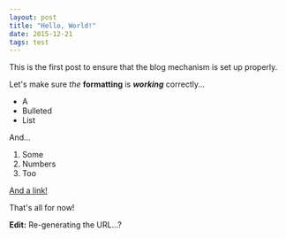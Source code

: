 ```yaml
---
layout: post
title: "Hello, World!"
date: 2015-12-21
tags: test
---
```


This is the first post to ensure that the blog mechanism is set up properly.

Let's make sure *the* **formatting** is ***working*** correctly...

* A
* Bulleted
* List

And...

1. Some
2. Numbers
3. Too

[And a link!](http://google.com/)

That's all for now!

**Edit:** Re-generating the URL...?
